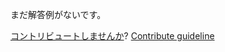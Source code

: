 
まだ解答例がないです。

[コントリビュートしませんか](https://github.com/BFEdev/BFE.dev-solutions/blob/main/quiz/primitive_ja.md)?  [Contribute guideline](https://github.com/BFEdev/BFE.dev-solutions#how-to-contribute)
